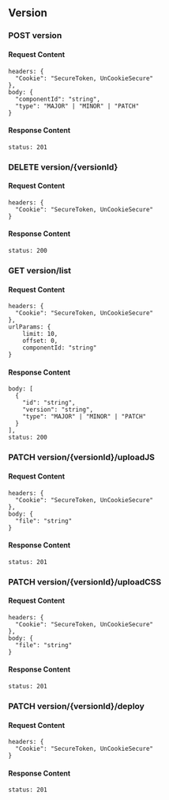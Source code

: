 
## Version

### POST version

#### Request Content
```
headers: {
  "Cookie": "SecureToken, UnCookieSecure"
},
body: {
  "componentId": "string",
  "type": "MAJOR" | "MINOR" | "PATCH"
}
```

#### Response Content
```
status: 201
```

### DELETE version/{versionId}

#### Request Content
```
headers: {
  "Cookie": "SecureToken, UnCookieSecure"
}
```

#### Response Content
```
status: 200
```

### GET version/list

#### Request Content
```
headers: {
  "Cookie": "SecureToken, UnCookieSecure"
},
urlParams: {
    limit: 10,
    offset: 0,
    componentId: "string"
}
```

#### Response Content
```
body: [
  {
    "id": "string",
    "version": "string",
    "type": "MAJOR" | "MINOR" | "PATCH"
  }
],
status: 200
```

### PATCH version/{versionId}/uploadJS

#### Request Content
```
headers: {
  "Cookie": "SecureToken, UnCookieSecure"
},
body: {
  "file": "string"
}
```

#### Response Content
```
status: 201
```

### PATCH version/{versionId}/uploadCSS

#### Request Content
```
headers: {
  "Cookie": "SecureToken, UnCookieSecure"
},
body: {
  "file": "string"
}
```

#### Response Content
```
status: 201
```

### PATCH version/{versionId}/deploy

#### Request Content
```
headers: {
  "Cookie": "SecureToken, UnCookieSecure"
}
```

#### Response Content
```
status: 201
```